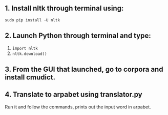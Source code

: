 
## 1. Install nltk through terminal using:
`sudo pip install -U nltk`

## 2. Launch Python through terminal and type:
1. `import nltk` 
2. `nltk.download()` 

## 3. From the GUI that launched, go to corpora and install cmudict. 

## 4. Translate to arpabet using translator.py

Run it and follow the commands, prints out the input word in arpabet.
